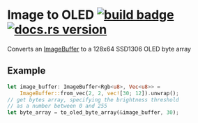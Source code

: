 # Image to OLED [![build badge](https://github.com/mdegraw/image-to-oled/actions/workflows/rust.yml/badge.svg?branch=main)](https://github.com/mdegraw/image-to-oled/actions/workflows/rust.yml) [![docs.rs version](https://img.shields.io/docsrs/image-to-oled)](https://docs.rs/image-to-oled/latest/image_to_oled)

Converts an [ImageBuffer](https://docs.rs/image/0.23.14/image/struct.ImageBuffer.html) to a 128x64 SSD1306 OLED byte array

## Example
```rust
let image_buffer: ImageBuffer<Rgb<u8>, Vec<u8>> =
    ImageBuffer::from_vec(2, 2, vec![30; 12]).unwrap();
// get bytes array, specifying the brightness threshold 
// as a number between 0 and 255
let byte_array = to_oled_byte_array(&image_buffer, 30);
```